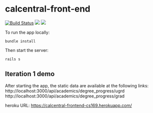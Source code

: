# calcentral-front-end

[![Build Status](https://travis-ci.com/XiaochenH/calcentral-front-end.svg?branch=master)](https://travis-ci.com/XiaochenH/calcentral-front-end) <a href="https://codeclimate.com/github/XiaochenH/calcentral-front-end/test_coverage"><img src="https://api.codeclimate.com/v1/badges/520d16475274ca32c622/test_coverage" /></a> <a href="https://codeclimate.com/github/XiaochenH/calcentral-front-end/maintainability"><img src="https://api.codeclimate.com/v1/badges/520d16475274ca32c622/maintainability" /></a>

To run the app locally:
```
bundle install
```
Then start the server:
```
rails s
```
## Iteration 1 demo
After starting the app, the static data are available at the following links:
http://localhost:3000/api/academics/degree_progress/ugrd
http://localhost:3000/api/academics/degree_progress/grad

heroku URL: https://calcentral-frontend-cs169.herokuapp.com/
